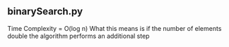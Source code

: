 
## binarySearch.py
Time Complexity = O(log n)
What this means is if the number of elements double the algorithm performs an additional step
